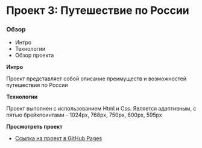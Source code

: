 # Проект 3: Путешествие по России

### Обзор
* Интро
* Технологии
* Обзор проекта

**Интро**

Проект представляет собой описание преимуществ и возможностей путешествия по России

**Технологии**

Проект выполнен с использованием Html и Css.
Является адаптивным, с пятью брейкпоинтами -  1024px, 768px, 750px, 600px, 595px

**Просмотреть проект**
* [Ссылка на проект в GitHub Pages](https://marysmith11.github.io/russian-travel/)
